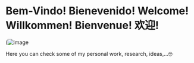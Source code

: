 # Bem-Vindo! Bienevenido! Welcome! Willkommen! Bienvenue! 欢迎!
(![image](https://media.tenor.com/QZArlhfw_m8AAAAC/welcome-to-my-life-life.gif)

Here you can check some of my personal work, research, ideas,...🤓
